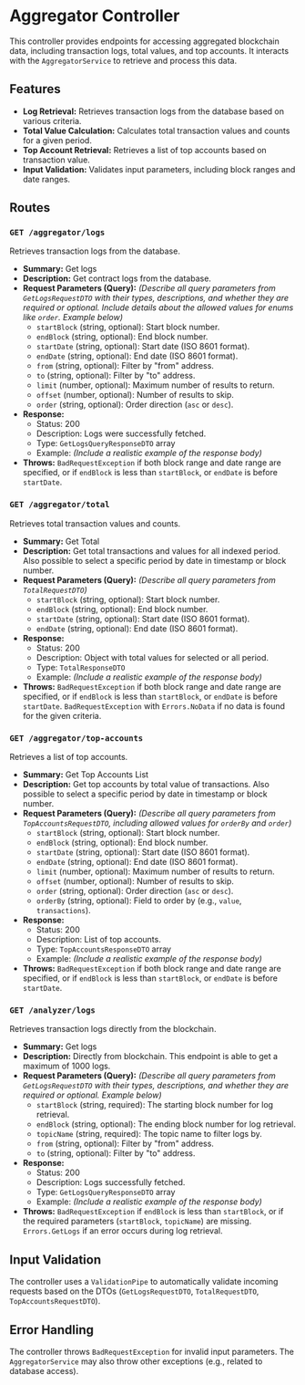 # Aggregator Controller

This controller provides endpoints for accessing aggregated blockchain data, including transaction logs, total values, and top accounts. It interacts with the `AggregatorService` to retrieve and process this data.

## Features

- **Log Retrieval:** Retrieves transaction logs from the database based on various criteria.
- **Total Value Calculation:** Calculates total transaction values and counts for a given period.
- **Top Account Retrieval:** Retrieves a list of top accounts based on transaction value.
- **Input Validation:** Validates input parameters, including block ranges and date ranges.

## Routes

### `GET /aggregator/logs`

Retrieves transaction logs from the database.

- **Summary:** Get logs
- **Description:** Get contract logs from the database.
- **Request Parameters (Query):** _(Describe all query parameters from `GetLogsRequestDTO` with their types, descriptions, and whether they are required or optional. Include details about the allowed values for enums like `order`. Example below)_
  - `startBlock` (string, optional): Start block number.
  - `endBlock` (string, optional): End block number.
  - `startDate` (string, optional): Start date (ISO 8601 format).
  - `endDate` (string, optional): End date (ISO 8601 format).
  - `from` (string, optional): Filter by "from" address.
  - `to` (string, optional): Filter by "to" address.
  - `limit` (number, optional): Maximum number of results to return.
  - `offset` (number, optional): Number of results to skip.
  - `order` (string, optional): Order direction (`asc` or `desc`).
- **Response:**
  - Status: 200
  - Description: Logs were successfully fetched.
  - Type: `GetLogsQueryResponseDTO` array
  - Example: _(Include a realistic example of the response body)_
- **Throws:** `BadRequestException` if both block range and date range are specified, or if `endBlock` is less than `startBlock`, or `endDate` is before `startDate`.

### `GET /aggregator/total`

Retrieves total transaction values and counts.

- **Summary:** Get Total
- **Description:** Get total transactions and values for all indexed period. Also possible to select a specific period by date in timestamp or block number.
- **Request Parameters (Query):** _(Describe all query parameters from `TotalRequestDTO`)_
  - `startBlock` (string, optional): Start block number.
  - `endBlock` (string, optional): End block number.
  - `startDate` (string, optional): Start date (ISO 8601 format).
  - `endDate` (string, optional): End date (ISO 8601 format).
- **Response:**
  - Status: 200
  - Description: Object with total values for selected or all period.
  - Type: `TotalResponseDTO`
  - Example: _(Include a realistic example of the response body)_
- **Throws:** `BadRequestException` if both block range and date range are specified, or if `endBlock` is less than `startBlock`, or `endDate` is before `startDate`. `BadRequestException` with `Errors.NoData` if no data is found for the given criteria.

### `GET /aggregator/top-accounts`

Retrieves a list of top accounts.

- **Summary:** Get Top Accounts List
- **Description:** Get top accounts by total value of transactions. Also possible to select a specific period by date in timestamp or block number.
- **Request Parameters (Query):** _(Describe all query parameters from `TopAccountsRequestDTO`, including allowed values for `orderBy` and `order`)_
  - `startBlock` (string, optional): Start block number.
  - `endBlock` (string, optional): End block number.
  - `startDate` (string, optional): Start date (ISO 8601 format).
  - `endDate` (string, optional): End date (ISO 8601 format).
  - `limit` (number, optional): Maximum number of results to return.
  - `offset` (number, optional): Number of results to skip.
  - `order` (string, optional): Order direction (`asc` or `desc`).
  - `orderBy` (string, optional): Field to order by (e.g., `value`, `transactions`).
- **Response:**
  - Status: 200
  - Description: List of top accounts.
  - Type: `TopAccountsResponseDTO` array
  - Example: _(Include a realistic example of the response body)_
- **Throws:** `BadRequestException` if both block range and date range are specified, or if `endBlock` is less than `startBlock`, or `endDate` is before `startDate`.

### `GET /analyzer/logs`

Retrieves transaction logs directly from the blockchain.

- **Summary:** Get logs
- **Description:** Directly from blockchain. This endpoint is able to get a maximum of 1000 logs.
- **Request Parameters (Query):** _(Describe all query parameters from `GetLogsRequestDTO` with their types, descriptions, and whether they are required or optional. Example below)_
  - `startBlock` (string, required): The starting block number for log retrieval.
  - `endBlock` (string, optional): The ending block number for log retrieval.
  - `topicName` (string, required): The topic name to filter logs by.
  - `from` (string, optional): Filter by "from" address.
  - `to` (string, optional): Filter by "to" address.
- **Response:**
  - Status: 200
  - Description: Logs successfully fetched.
  - Type: `GetLogsQueryResponseDTO` array
  - Example: _(Include a realistic example of the response body)_
- **Throws:** `BadRequestException` if `endBlock` is less than `startBlock`, or if the required parameters (`startBlock`, `topicName`) are missing. `Errors.GetLogs` if an error occurs during log retrieval.

## Input Validation

The controller uses a `ValidationPipe` to automatically validate incoming requests based on the DTOs (`GetLogsRequestDTO`, `TotalRequestDTO`, `TopAccountsRequestDTO`).

## Error Handling

The controller throws `BadRequestException` for invalid input parameters. The `AggregatorService` may also throw other exceptions (e.g., related to database access).

